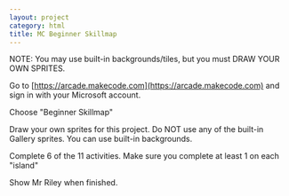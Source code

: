 ```yaml
---
layout: project
category: html
title: MC Beginner Skillmap
---
```


NOTE: You may use built-in backgrounds/tiles, but you must DRAW YOUR OWN SPRITES.

Go to [https://arcade.makecode.com](https://arcade.makecode.com) and sign in with your Microsoft account.

Choose "Beginner Skillmap"

Draw your own sprites for this project. Do NOT use any of the built-in Gallery sprites. You can use built-in backgrounds.

Complete 6 of the 11 activities. Make sure you complete at least 1 on each "island"






Show Mr Riley when finished.
